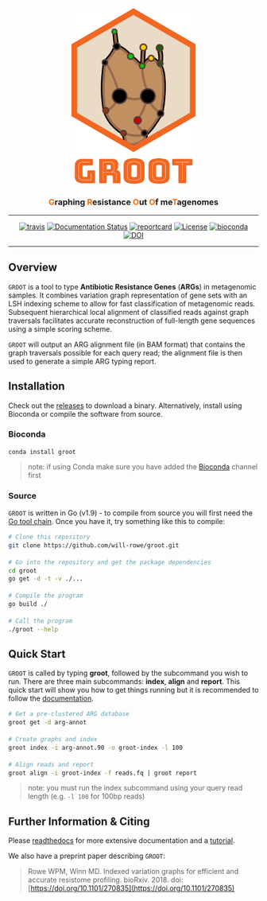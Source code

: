 <div align="center">
  <img src="paper/img/misc/groot-logo-with-text.png?raw=true?" alt="groot-logo" width="250">
  <h3><a style="color:#FF6600">G</a>raphing <a style="color:#FF6600">R</a>esistance <a style="color:#FF6600">O</a>ut <a style="color:#FF6600">O</a>f me<a style="color:#FF6600">T</a>agenomes</h3>
  <hr>
  <a href="https://travis-ci.org/will-rowe/groot"><img src="https://travis-ci.org/will-rowe/groot.svg?branch=master" alt="travis"></a>
  <a href='http://groot-documentation.readthedocs.io/en/latest/?badge=latest'><img src='https://readthedocs.org/projects/groot-documentation/badge/?version=latest' alt='Documentation Status' /></a>
 <a href="https://goreportcard.com/report/github.com/will-rowe/groot"><img src="https://goreportcard.com/badge/github.com/will-rowe/groot" alt="reportcard"></a>
  <a href="https://github.com/will-rowe/groot/blob/master/LICENSE"><img src="https://img.shields.io/badge/license-MIT-orange.svg" alt="License"></a>
  <a href="https://bioconda.github.io/recipes/groot/README.html"><img src="https://anaconda.org/bioconda/groot/badges/version.svg" alt="bioconda"></a>
  <a href="https://zenodo.org/badge/latestdoi/117543539"><img src="https://zenodo.org/badge/117543539.svg" alt="DOI"></a>
</div>

***

## Overview

`GROOT` is a tool to type **Antibiotic Resistance Genes** (**ARGs**) in metagenomic samples. It combines variation graph representation of gene sets with an LSH indexing scheme to allow for fast classification of metagenomic reads. Subsequent hierarchical local alignment of classified reads against graph traversals facilitates accurate reconstruction of full-length gene sequences using a simple scoring scheme.

`GROOT` will output an ARG alignment file (in BAM format) that contains the graph traversals possible for each query read; the alignment file is then used to generate a simple ARG typing report.


## Installation

Check out the [releases](https://github.com/will-rowe/groot/releases) to download a binary. Alternatively, install using Bioconda or compile the software from source.

### Bioconda

```
conda install groot
```

> note: if using Conda make sure you have added the [Bioconda](https://bioconda.github.io/) channel first

### Source

`GROOT` is written in Go (v1.9) - to compile from source you will first need the [Go tool chain](https://golang.org/doc/install). Once you have it, try something like this to compile:

```bash
# Clone this repository
git clone https://github.com/will-rowe/groot.git

# Go into the repository and get the package dependencies
cd groot
go get -d -t -v ./...

# Compile the program
go build ./

# Call the program
./groot --help
```


## Quick Start

`GROOT` is called by typing **groot**, followed by the subcommand you wish to run. There are three main subcommands: **index**, **align** and **report**. This quick start will show you how to get things running but it is recommended to follow the [documentation](http://groot-documentation.readthedocs.io/en/latest/?badge=latest).

```bash
# Get a pre-clustered ARG database
groot get -d arg-annot

# Create graphs and index
groot index -i arg-annot.90 -o groot-index -l 100

# Align reads and report
groot align -i groot-index -f reads.fq | groot report
```
>note: you must run the index subcommand using your query read length (e.g. `-l 100` for 100bp reads)


## Further Information & Citing

Please [readthedocs](http://groot-documentation.readthedocs.io/en/latest/?badge=latest) for more extensive documentation and a [tutorial](https://groot-documentation.readthedocs.io/en/latest/tutorial.html).

We also have a preprint paper describing `GROOT`:

> Rowe WPM, Winn MD. Indexed variation graphs for efficient and accurate resistome profiling. bioRxiv. 2018. doi: [https://doi.org/10.1101/270835](https://doi.org/10.1101/270835)
